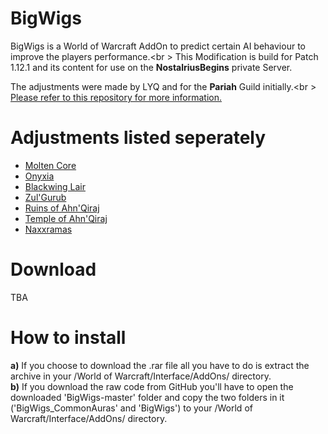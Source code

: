# BigWigs
BigWigs is a World of Warcraft AddOn to predict certain AI behaviour to improve the players performance.<br \>
This Modification is build for Patch 1.12.1 and its content for use on the <b>NostalriusBegins</b> private Server.

The adjustments were made by LYQ and for the <b>Pariah</b> Guild initially.<br \>
<a href="github.com/MOUZU/BigWigs">Please refer to this repository for more information.</a>

# Adjustments listed seperately
<ul>
<li><a href="Raids/MC/">Molten Core</a></li>
<li><a href="Raids/Onyxia/">Onyxia</a></li>
<li><a href="Raids/BWL/">Blackwing Lair</a></li>
<li><a href="Raids/ZG/">Zul'Gurub</a></li>
<li><a href="Raids/AQ20/">Ruins of Ahn'Qiraj</a></li>
<li><a href="Raids/AQ40/">Temple of Ahn'Qiraj</a></li>
<li><a href="Raids/Naxxramas/">Naxxramas</a></li>
</ul>

# Download
TBA

# How to install
<b>a)</b> If you choose to download the .rar file all you have to do is extract the archive in your /World of Warcraft/Interface/AddOns/ directory.<br />
<b>b)</b> If you download the raw code from GitHub you'll have to open the downloaded 'BigWigs-master' folder and copy the two folders in it ('BigWigs_CommonAuras' and 'BigWigs') to your /World of Warcraft/Interface/AddOns/ directory.
